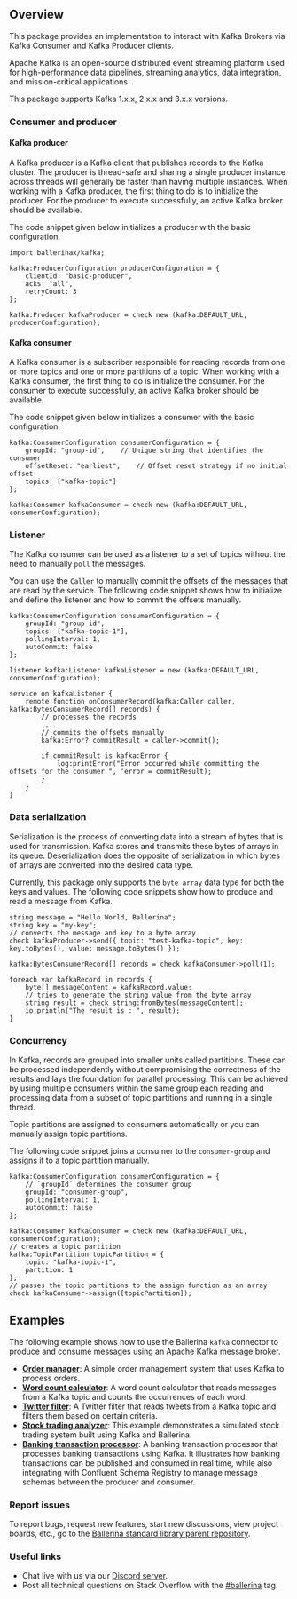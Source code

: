 ## Overview

This package provides an implementation to interact with Kafka Brokers via Kafka Consumer and Kafka Producer clients.

Apache Kafka is an open-source distributed event streaming platform used for high-performance data pipelines, streaming analytics, data integration, and mission-critical applications.

This package supports Kafka 1.x.x, 2.x.x and 3.x.x versions.

### Consumer and producer

#### Kafka producer

A Kafka producer is a Kafka client that publishes records to the Kafka cluster. The producer is thread-safe and sharing a single producer instance across threads will generally be faster than having multiple instances. When working with a Kafka producer, the first thing to do is to initialize the producer.
For the producer to execute successfully, an active Kafka broker should be available.

The code snippet given below initializes a producer with the basic configuration.

```ballerina
import ballerinax/kafka;

kafka:ProducerConfiguration producerConfiguration = {
    clientId: "basic-producer",
    acks: "all",
    retryCount: 3
};

kafka:Producer kafkaProducer = check new (kafka:DEFAULT_URL, producerConfiguration);
```

#### Kafka consumer

A Kafka consumer is a subscriber responsible for reading records from one or more topics and one or more partitions of a topic. When working with a Kafka consumer, the first thing to do is initialize the consumer.
For the consumer to execute successfully, an active Kafka broker should be available.

The code snippet given below initializes a consumer with the basic configuration.

```ballerina
kafka:ConsumerConfiguration consumerConfiguration = {
    groupId: "group-id",    // Unique string that identifies the consumer
    offsetReset: "earliest",    // Offset reset strategy if no initial offset
    topics: ["kafka-topic"]
};

kafka:Consumer kafkaConsumer = check new (kafka:DEFAULT_URL, consumerConfiguration);
```

### Listener
The Kafka consumer can be used as a listener to a set of topics without the need to manually `poll` the messages.

You can use the `Caller` to manually commit the offsets of the messages that are read by the service. The following code snippet shows how to initialize and define the listener and how to commit the offsets manually.

```ballerina
kafka:ConsumerConfiguration consumerConfiguration = {
    groupId: "group-id",
    topics: ["kafka-topic-1"],
    pollingInterval: 1,
    autoCommit: false
};

listener kafka:Listener kafkaListener = new (kafka:DEFAULT_URL, consumerConfiguration);

service on kafkaListener {
    remote function onConsumerRecord(kafka:Caller caller, kafka:BytesConsumerRecord[] records) {
        // processes the records
        ...
        // commits the offsets manually
        kafka:Error? commitResult = caller->commit();

        if commitResult is kafka:Error {
            log:printError("Error occurred while committing the offsets for the consumer ", 'error = commitResult);
        }
    }
}
```

### Data serialization

Serialization is the process of converting data into a stream of bytes that is used for transmission. Kafka
stores and transmits these bytes of arrays in its queue. Deserialization does the opposite of serialization
in which bytes of arrays are converted into the desired data type.

Currently, this package only supports the `byte array` data type for both the keys and values. The following code snippets
show how to produce and read a message from Kafka.

```ballerina
string message = "Hello World, Ballerina";
string key = "my-key";
// converts the message and key to a byte array
check kafkaProducer->send({ topic: "test-kafka-topic", key: key.toBytes(), value: message.toBytes() });
```

```ballerina
kafka:BytesConsumerRecord[] records = check kafkaConsumer->poll(1);

foreach var kafkaRecord in records {
    byte[] messageContent = kafkaRecord.value;
    // tries to generate the string value from the byte array
    string result = check string:fromBytes(messageContent);
    io:println("The result is : ", result);
}
```

### Concurrency

In Kafka, records are grouped into smaller units called partitions. These can be processed independently without
compromising the correctness of the results and lays the foundation for parallel processing. This can be achieved by
using multiple consumers within the same group each reading and processing data from a subset of topic partitions and
running in a single thread.

Topic partitions are assigned to consumers automatically or you can manually assign topic partitions.

The following code snippet joins a consumer to the `consumer-group` and assigns it to a topic partition manually.

```ballerina
kafka:ConsumerConfiguration consumerConfiguration = {
    // `groupId` determines the consumer group
    groupId: "consumer-group",
    pollingInterval: 1,
    autoCommit: false
};

kafka:Consumer kafkaConsumer = check new (kafka:DEFAULT_URL, consumerConfiguration);
// creates a topic partition
kafka:TopicPartition topicPartition = {
    topic: "kafka-topic-1",
    partition: 1
};
// passes the topic partitions to the assign function as an array
check kafkaConsumer->assign([topicPartition]);
```

## Examples

The following example shows how to use the Ballerina `kafka` connector to produce and consume messages using an Apache Kafka message broker.

- [**Order manager**](https://github.com/ballerina-platform/module-ballerinax-kafka/tree/master/examples/order-manager): A simple order management system that uses Kafka to process orders.
- [**Word count calculator**](https://github.com/ballerina-platform/module-ballerinax-kafka/tree/master/examples/secured-word-count-calculator): A word count calculator that reads messages from a Kafka topic and counts the occurrences of each word.
- [**Twitter filter**](https://github.com/ballerina-platform/module-ballerinax-kafka/tree/master/examples/twitter-filter): A Twitter filter that reads tweets from a Kafka topic and filters them based on certain criteria.
- [**Stock trading analyzer**](https://github.com/ballerina-platform/module-ballerinax-kafka/tree/master/examples/stock-trading-analyzer): This example demonstrates a simulated stock trading system built using Kafka and Ballerina.
- [**Banking transaction processor**](https://github.com/ballerina-platform/module-ballerinax-kafka/tree/master/examples/banking-transaction-system): A banking transaction processor that processes banking transactions using Kafka. It illustrates how banking transactions can be published and consumed in real time, while also integrating with Confluent Schema Registry to manage message schemas between the producer and consumer.


### Report issues

To report bugs, request new features, start new discussions, view project boards, etc., go to the [Ballerina standard library parent repository](https://github.com/ballerina-platform/ballerina-standard-library).

### Useful links

- Chat live with us via our [Discord server](https://discord.gg/ballerinalang).
- Post all technical questions on Stack Overflow with the [#ballerina](https://stackoverflow.com/questions/tagged/ballerina) tag.
